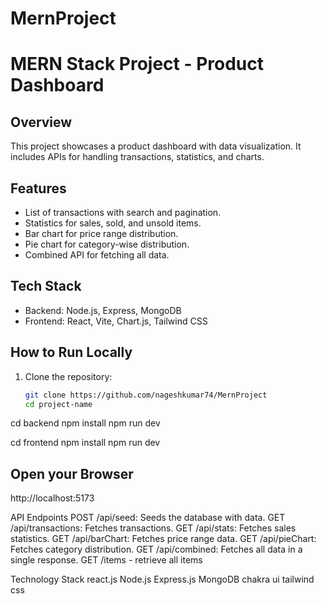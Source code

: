# MernProject
# MERN Stack Project - Product Dashboard

## Overview
This project showcases a product dashboard with data visualization. It includes APIs for handling transactions, statistics, and charts.

## Features
- List of transactions with search and pagination.
- Statistics for sales, sold, and unsold items.
- Bar chart for price range distribution.
- Pie chart for category-wise distribution.
- Combined API for fetching all data.

## Tech Stack
- Backend: Node.js, Express, MongoDB
- Frontend: React, Vite, Chart.js, Tailwind CSS

## How to Run Locally
1. Clone the repository:
   ```bash
   git clone https://github.com/nageshkumar74/MernProject
   cd project-name

cd backend
npm install
npm run dev

cd frontend
npm install
npm run dev
## Open your Browser

http://localhost:5173



   API Endpoints
POST /api/seed: Seeds the database with data.
GET /api/transactions: Fetches transactions.
GET /api/stats: Fetches sales statistics.
GET /api/barChart: Fetches price range data.
GET /api/pieChart: Fetches category distribution.
GET /api/combined: Fetches all data in a single response. GET /items - retrieve all items

Technology Stack
react.js
Node.js
Express.js
MongoDB
chakra ui
tailwind css
